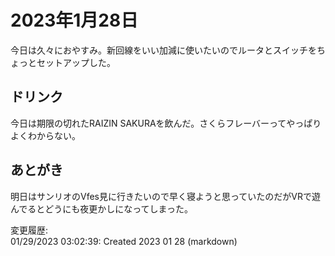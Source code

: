 # 2023年1月28日

今日は久々におやすみ。新回線をいい加減に使いたいのでルータとスイッチをちょっとセットアップした。

## ドリンク

今日は期限の切れたRAIZIN SAKURAを飲んだ。さくらフレーバーってやっぱりよくわからない。

## あとがき

明日はサンリオのVfes見に行きたいので早く寝ようと思っていたのだがVRで遊んでるとどうにも夜更かしになってしまった。

変更履歴:  
01/29/2023 03:02:39: Created 2023 01 28 (markdown)  
